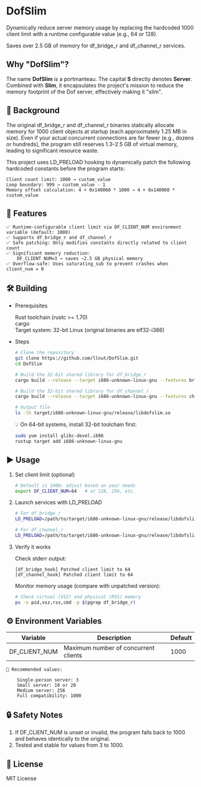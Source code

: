 # DofSlim

Dynamically reduce server memory usage by replacing the hardcoded 1000 client limit with a runtime configurable value (e.g., 64 or 128).

Saves over 2.5 GB of memory for df_bridge_r and df_channel_r services.

## Why "DofSlim"?

The name **DofSlim** is a portmanteau. The capital **S** directly denotes **Server**. Combined with **Slim**, it encapsulates the project's mission to reduce the memory footprint of the Dof server, effectively making it "slim".

## 📌 Background

The original df_bridge_r and df_channel_r binaries statically allocate memory for 1000 client objects at startup (each approximately 1.25 MB in size). Even if your actual concurrent connections are far fewer (e.g., dozens or hundreds), the program still reserves 1.3–2.5 GB of virtual memory, leading to significant resource waste.

This project uses LD_PRELOAD hooking to dynamically patch the following hardcoded constants before the program starts:

    Client count limit: 1000 → custom_value
    Loop boundary: 999 → custom_value - 1
    Memory offset calculation: 4 + 0x140060 * 1000 → 4 + 0x140060 * custom_value

## 🚀 Features

    ✅ Runtime-configurable client limit via DF_CLIENT_NUM environment variable (default: 1000)
    ✅ Supports df_bridge_r and df_channel_r
    ✅ Safe patching: Only modifies constants directly related to client count
    ✅ Significant memory reduction:
        DF_CLIENT_NUM=3 → saves ~2.5 GB physical memory
    ✅ Overflow-safe: Uses saturating_sub to prevent crashes when client_num = 0

## 🛠️ Building

* Prerequisites

    Rust toolchain (rustc >= 1.70)  
    cargo  
    Target system: 32-bit Linux (original binaries are elf32-i386)

* Steps

    ```bash
    # Clone the repository
    git clone https://github.com/llnut/DofSlim.git
    cd DofSlim

    # Build the 32-bit shared library for df_bridge_r
    cargo build --release --target i686-unknown-linux-gnu --features bridge

    # Build the 32-bit shared library for df_channel_r
    cargo build --release --target i686-unknown-linux-gnu --features channel

    # Output file
    ls -lh target/i686-unknown-linux-gnu/release/libdofslim.so
    ```

    💡 On 64-bit systems, install 32-bit toolchain first:

    ```bash
    sudo yum install glibc-devel.i686
    rustup target add i686-unknown-linux-gnu
    ```

## ▶️ Usage
1. Set client limit (optional)

    ```bash
    # Default is 1000; adjust based on your needs
    export DF_CLIENT_NUM=64   # or 128, 256, etc.
    ```

2. Launch services with LD_PRELOAD

    ```bash
    # For df_bridge_r
    LD_PRELOAD=/path/to/target/i686-unknown-linux-gnu/release/libdofslim.so ./df_bridge_r

    # For df_channel_r
    LD_PRELOAD=/path/to/target/i686-unknown-linux-gnu/release/libdofslim.so ./df_channel_r
    ```

3. Verify it works

    Check stderr output:

    ```text
    [df_bridge_hook] Patched client limit to 64
    [df_channel_hook] Patched client limit to 64
    ```

    Monitor memory usage (compare with unpatched version):

    ```bash
    # Check virtual (VSZ) and physical (RSS) memory
    ps -o pid,vsz,rss,cmd -p $(pgrep df_bridge_r)
    ```

## ⚙️ Environment Variables

|Variable|Description|Default|
|---|---|---|
|DF_CLIENT_NUM|Maximum number of concurrent clients|1000|

    📝 Recommended values:

        Single-person server: 3
        Small server: 10 or 20
        Medium server: 256
        Full compatibility: 1000

## 🔒 Safety Notes

1. If DF_CLIENT_NUM is unset or invalid, the program falls back to 1000 and behaves identically to the original.
2. Tested and stable for values from 3 to 1000.

## 📄 License

MIT License

